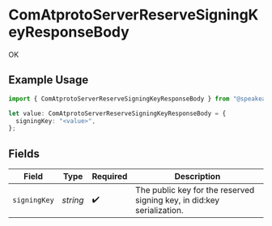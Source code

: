 # ComAtprotoServerReserveSigningKeyResponseBody

OK

## Example Usage

```typescript
import { ComAtprotoServerReserveSigningKeyResponseBody } from "@speakeasy-sdks/bluesky/models/operations";

let value: ComAtprotoServerReserveSigningKeyResponseBody = {
  signingKey: "<value>",
};
```

## Fields

| Field                                                                  | Type                                                                   | Required                                                               | Description                                                            |
| ---------------------------------------------------------------------- | ---------------------------------------------------------------------- | ---------------------------------------------------------------------- | ---------------------------------------------------------------------- |
| `signingKey`                                                           | *string*                                                               | :heavy_check_mark:                                                     | The public key for the reserved signing key, in did:key serialization. |